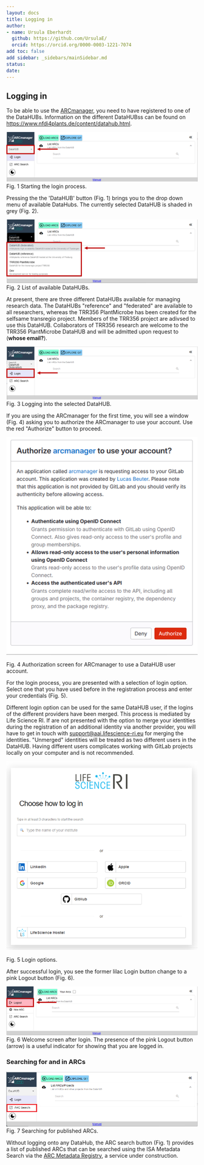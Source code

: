 ```yaml
---
layout: docs
title: Logging in
author:
- name: Ursula Eberhardt
  github: https://github.com/UrsulaE/
  orcid: https://orcid.org/0000-0003-1221-7074
add toc: false
add sidebar: _sidebars/mainSidebar.md
status: 
date:
---
```


## Logging in

To be able to use the [ARCmanager](https://nfdi4plants.de/arcmanager/app/index.html), you need to have registered to one of the DataHUBs. Information on the different DataHUBss can be found on https://www.nfdi4plants.de/content/datahub.html. 



![login_1a](./img/02-login/01_login_1a.png)
Fig. 1 Starting the login process.



Pressing the the 'DataHUB' button (Fig. 1) brings you to the drop down menu of available DataHubs. The currently selected DataHUB is shaded in grey (Fig. 2).



![login_1b](./img/02-login/01_login_1b.png)
Fig. 2 List of available DataHUBs.

At present, there are three different DataHUBs available for managing research data. The DataHUBs "reference" and "federated" are available to all researchers, whereas the TRR356 PlantMicrobe has been created for the selfsame transregio project. Members of the TRR356 project are adivsed to use this DataHUB. Collaborators of TRR356 research are welcome to the TRR356 PlantMicrobe DataHUB and will be admitted upon request to (**whose email?**).



![login_2](./img/02-login/01_login_2.png)
Fig. 3 Logging into the selected DataHUB.




If you are using the ARCmanager for the first time, you will see a window (Fig. 4) asking you to authorize the ARCmanager to use your account. Use the red "Authorize" button to proceed.



![login_2b](./img/02-login/01_login_2b.png)

Fig. 4 Authorization screen for ARCmanager to use a DataHUB user account.



For the login process, you are presented with a selection of login option. Select one that you have used before in the registration process and enter your credentials (Fig. 5). 
    
Different login option can be used for the same DataHUB user, if the logins of the different providers have been merged. This process is mediated by Life Science RI. If are not presented with the option to merge your identities during the registration of an additional identity via another provider, you will have to get in touch with support@aai.lifescience-ri.eu for merging the identities. "Unmerged" identities will be treated as two different users in the DataHUB. Having different users complicates working with GitLab projects locally on your computer and is not recommended.



![login_3](./img/02-login/01_login_3.png)

Fig. 5 Login options.



After successful login, you see the former lilac Login button change to a pink Logout button (Fig. 6).

![login_4](./img/02-login/01_login_4.png)
Fig. 6 Welcome screen after login. The presence of the pink Logout button (arrow) is a useful indicator for showing that you are logged in.


### Searching for and in ARCs

![login_5](./img/02-login/01_login_5.png)
Fig. 7 Searching for published ARCs.

Without logging onto any DataHub, the ARC search button (Fig. 1) provides a list of published ARCs that can be searched using the ISA Metadata Search via the [ARC Metadata Registry](https://arc-metadata-registry.readthedocs.io/en/latest/), a service under construction.





